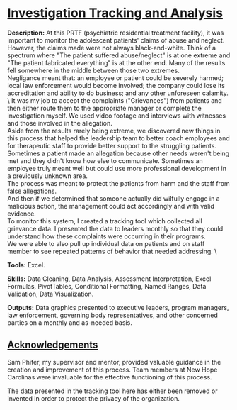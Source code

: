 # <ins> Investigation Tracking and Analysis </ins>

**Description:** At this PRTF (psychiatric residential treatment facility), it was important to monitor the adolescent patients' claims of abuse and neglect. However, the claims made were not always black-and-white. Think of a spectrum where "The patient suffered abuse/neglect" is at one extreme and "The patient fabricated everything" is at the other end. Many of the results fell somewhere in the middle between those two extremes. \
Negligance meant that: an employee or patient could be severely harmed; local law enforcement would become involved; the company could lose its accreditation and ability to do business; and any other unforeseen calamity. \ 
It was my job to accept the complaints ("Grievances") from patients and then either route them to the appropriate manager or complete the investigation myself. We used video footage and interviews with witnesses and those involved in the allegation. \
Aside from the results rarely being extreme, we discovered new things in this process that helped the leadership team to better coach employees and for therapeutic staff to provide better support to the struggling patients. \
Sometimes a patient made an allegation because other needs weren't being met and they didn't know how else to communicate. 
Sometimes an employee truly meant well but could use more professional development in a previously unknown area. \
The process was meant to protect the patients from harm and the staff from false allegations. \
And then if we determined that someone actually did wilfully engage in a malicious action, the management could act accordingly and with valid evidence. \
To monitor this system, I created a tracking tool which collected all grievance data. I presented the data to leaders monthly so that they could understand how these complaints were occurring in their programs. \
We were able to also pull up individual data on patients and on staff member to see repeated patterns of behavior that needed addressing. \

**Tools:** Excel.

**Skills:** Data Cleaning, Data Analysis, Assessment Interpretation, Excel Formulas, PivotTables, Conditional Formatting, Named Ranges, Data Validation, Data Visualization.

**Outputs:** Data graphics presented to executive leaders, program managers, law enforcement, governing body representatives, and other concerned parties on a monthly and as-needed basis. 

## <ins>Acknowledgements </ins>
Sam Phifer, my supervisor and mentor, provided valuable guidance in the creation and improvement of this process. Team members at New Hope Carolinas were invaluable for the effective functioning of this process. 

The data presented in the tracking tool here has either been removed or invented in order to protect the privacy of the organization. 
